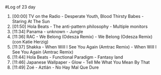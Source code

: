 #Log of 23 day

1. [00:00] TV on the Radio - Desperate Youth, Blood Thirsty Babes - Staring At The Sun
1. [01:50] Hola Beats - The anti-pattern philosophy - Multiple monitors
1. [11:34] Panama - unknown - Jungle
1. [11:36] RAC - We Belong (Odesza Remix) - We Belong (Odesza Remix) (con Katie Herzig)
1. [11:37] Shakka - When Will I See You Again (Amtrac Remix) - When Will I See You Again (Amtrac Remix)
1. [11:44] Hola Beats - Functional Paradigm - Fantasy land
1. [11:46] Japanese Wallpaper - Glow - Tell Me What You Mean By That
1. [11:49] Zoé - Aztlán - No Hay Mal Que Dure
